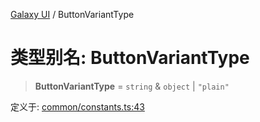[Galaxy UI](../index.md) / ButtonVariantType

# 类型别名: ButtonVariantType

> **ButtonVariantType** = `string` & `object` \| `"plain"`

定义于: [common/constants.ts:43](https://github.com/zhengxs2018/galaxy-vue/blob/8e5a3fb68b3f76d6c1ebad5eeee34606ff2e7045/packages/galaxy-ui/src/common/constants.ts#L43)
